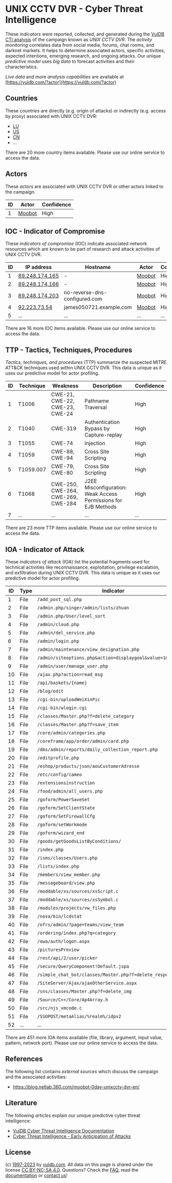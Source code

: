 # UNIX CCTV DVR - Cyber Threat Intelligence

These _indicators_ were reported, collected, and generated during the [VulDB CTI analysis](https://vuldb.com/?kb.cti) of the campaign known as _UNIX CCTV DVR_. The _activity monitoring_ correlates data from social media, forums, chat rooms, and darknet markets. It helps to determine associated actors, specific activities, expected intentions, emerging research, and ongoing attacks. Our unique _predictive model_ uses _big data_ to forecast activities and their characteristics.

_Live data_ and more _analysis capabilities_ are available at [https://vuldb.com/?actor](https://vuldb.com/?actor)

## Countries

These _countries_ are directly (e.g. origin of attacks) or indirectly (e.g. access by proxy) associated with UNIX CCTV DVR:

* [LU](https://vuldb.com/?country.lu)
* [US](https://vuldb.com/?country.us)
* [CN](https://vuldb.com/?country.cn)
* ...

There are 20 more country items available. Please use our online service to access the data.

## Actors

These _actors_ are associated with UNIX CCTV DVR or other actors linked to the campaign.

ID | Actor | Confidence
-- | ----- | ----------
1 | [Moobot](https://vuldb.com/?actor.moobot) | High

## IOC - Indicator of Compromise

These _indicators of compromise_ (IOC) indicate associated network resources which are known to be part of research and attack activities of UNIX CCTV DVR.

ID | IP address | Hostname | Actor | Confidence
-- | ---------- | -------- | ----- | ----------
1 | [89.248.174.165](https://vuldb.com/?ip.89.248.174.165) | - | [Moobot](https://vuldb.com/?actor.moobot) | High
2 | [89.248.174.166](https://vuldb.com/?ip.89.248.174.166) | - | [Moobot](https://vuldb.com/?actor.moobot) | High
3 | [89.248.174.203](https://vuldb.com/?ip.89.248.174.203) | no-reverse-dns-configured.com | [Moobot](https://vuldb.com/?actor.moobot) | High
4 | [92.223.73.54](https://vuldb.com/?ip.92.223.73.54) | james050721.example.com | [Moobot](https://vuldb.com/?actor.moobot) | High
5 | ... | ... | ... | ...

There are 16 more IOC items available. Please use our online service to access the data.

## TTP - Tactics, Techniques, Procedures

_Tactics, techniques, and procedures_ (TTP) summarize the suspected MITRE ATT&CK techniques used within UNIX CCTV DVR. This data is unique as it uses our predictive model for actor profiling.

ID | Technique | Weakness | Description | Confidence
-- | --------- | -------- | ----------- | ----------
1 | T1006 | CWE-21, CWE-22, CWE-23, CWE-24 | Pathname Traversal | High
2 | T1040 | CWE-319 | Authentication Bypass by Capture-replay | High
3 | T1055 | CWE-74 | Injection | High
4 | T1059 | CWE-88, CWE-94 | Cross Site Scripting | High
5 | T1059.007 | CWE-79, CWE-80 | Cross Site Scripting | High
6 | T1068 | CWE-250, CWE-264, CWE-269, CWE-284 | J2EE Misconfiguration: Weak Access Permissions for EJB Methods | High
7 | ... | ... | ... | ...

There are 23 more TTP items available. Please use our online service to access the data.

## IOA - Indicator of Attack

These _indicators of attack_ (IOA) list the potential fragments used for technical activities like reconnaissance, exploitation, privilege escalation, and exfiltration during UNIX CCTV DVR. This data is unique as it uses our predictive model for actor profiling.

ID | Type | Indicator | Confidence
-- | ---- | --------- | ----------
1 | File | `/add_post_sql.php` | High
2 | File | `/admin.php/singer/admin/lists/zhuan` | High
3 | File | `/admin.php/User/level_sort` | High
4 | File | `/admin/cloud.php` | High
5 | File | `/admin/del_service.php` | High
6 | File | `/admin/login.php` | High
7 | File | `/admin/maintenance/view_designation.php` | High
8 | File | `/admin/siteoptions.php&action=displaygoal&value=1&roleid=1` | High
9 | File | `/admin/user/manage_user.php` | High
10 | File | `/ajax.php?action=read_msg` | High
11 | File | `/api/baskets/{name}` | High
12 | File | `/blog/edit` | Medium
13 | File | `/cgi-bin/uploadWeiXinPic` | High
14 | File | `/cgi-bin/wlogin.cgi` | High
15 | File | `/classes/Master.php?f=delete_category` | High
16 | File | `/classes/Master.php?f=save_item` | High
17 | File | `/core/admin/categories.php` | High
18 | File | `/coreframe/app/order/admin/card.php` | High
19 | File | `/dms/admin/reports/daily_collection_report.php` | High
20 | File | `/editprofile.php` | High
21 | File | `/eshop/products/json/aouCustomerAdresse` | High
22 | File | `/etc/config/cameo` | High
23 | File | `/extensionsinstruction` | High
24 | File | `/food/admin/all_users.php` | High
25 | File | `/goform/PowerSaveSet` | High
26 | File | `/goform/SetClientState` | High
27 | File | `/goform/SetFirewallCfg` | High
28 | File | `/goform/setWorkmode` | High
29 | File | `/goform/wizard_end` | High
30 | File | `/goods/getGoodsListByConditions/` | High
31 | File | `/index.php` | Medium
32 | File | `/isms/classes/Users.php` | High
33 | File | `/lists/index.php` | High
34 | File | `/members/view_member.php` | High
35 | File | `/messageboard/view.php` | High
36 | File | `/moddable/xs/sources/xsScript.c` | High
37 | File | `/moddable/xs/sources/xsSymbol.c` | High
38 | File | `/modules/projects/vw_files.php` | High
39 | File | `/nova/bin/lcdstat` | High
40 | File | `/ofrs/admin/?page=teams/view_team` | High
41 | File | `/ordering/index.php?q=category` | High
42 | File | `/owa/auth/logon.aspx` | High
43 | File | `/picturesPreview` | High
44 | File | `/rest/api/2/user/picker` | High
45 | File | `/secure/QueryComponent!Default.jspa` | High
46 | File | `/simple_chat_bot/classes/Master.php?f=delete_response` | High
47 | File | `/SiteServer/Ajax/ajaxOtherService.aspx` | High
48 | File | `/sns/classes/Master.php?f=delete_img` | High
49 | File | `/Source/C++/Core/Ap4Array.h` | High
50 | File | `/src/njs_vmcode.c` | High
51 | File | `/SSOPOST/metaAlias/%realm%/idpv2` | High
52 | ... | ... | ...

There are 451 more IOA items available (file, library, argument, input value, pattern, network port). Please use our online service to access the data.

## References

The following list contains _external sources_ which discuss the campaign and the associated activities:

* https://blog.netlab.360.com/moobot-0day-unixcctv-dvr-en/

## Literature

The following _articles_ explain our unique predictive cyber threat intelligence:

* [VulDB Cyber Threat Intelligence Documentation](https://vuldb.com/?kb.cti)
* [Cyber Threat Intelligence - Early Anticipation of Attacks](https://www.scip.ch/en/?labs.20201022)

## License

(c) [1997-2023](https://vuldb.com/?kb.changelog) by [vuldb.com](https://vuldb.com/?kb.about). All data on this page is shared under the license [CC BY-NC-SA 4.0](https://creativecommons.org/licenses/by-nc-sa/4.0/). Questions? Check the [FAQ](https://vuldb.com/?kb.faq), read the [documentation](https://vuldb.com/?kb) or [contact us](https://vuldb.com/?contact)!
